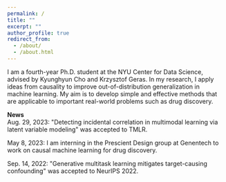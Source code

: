 ```yaml
---
permalink: /
title: ""
excerpt: ""
author_profile: true
redirect_from: 
  - /about/
  - /about.html
---
```

  
I am a fourth-year Ph.D. student at the NYU Center for Data Science, advised by Kyunghyun Cho and Krzysztof Geras. In 
my research, I apply ideas from causality to improve out-of-distribution generalization in machine learning. My aim is 
to develop simple and effective methods that are applicable to important real-world problems such as drug discovery.

**News**  
Aug. 29, 2023: "Detecting incidental correlation in multimodal learning via latent variable modeling" was accepted to TMLR.

May 8, 2023: I am interning in the Prescient Design group at Genentech to work on causal machine learning for drug discovery.

Sep. 14, 2022: "Generative multitask learning mitigates target-causing confounding" was accepted to NeurIPS 2022.
